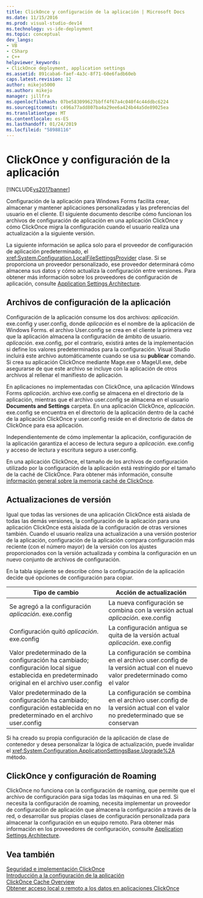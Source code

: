 ```yaml
---
title: ClickOnce y configuración de la aplicación | Microsoft Docs
ms.date: 11/15/2016
ms.prod: visual-studio-dev14
ms.technology: vs-ide-deployment
ms.topic: conceptual
dev_langs:
- VB
- CSharp
- C++
helpviewer_keywords:
- ClickOnce deployment, application settings
ms.assetid: 891caba6-faef-4a3c-8f71-60e6fadb60eb
caps.latest.revision: 12
author: mikejo5000
ms.author: mikejo
manager: jillfra
ms.openlocfilehash: 07be583099627bbff4f67a4c040f4c44ddbc6224
ms.sourcegitcommit: c496a77add807ba4a29ee6a424b44a5de89025ea
ms.translationtype: MT
ms.contentlocale: es-ES
ms.lasthandoff: 01/24/2019
ms.locfileid: "58988116"
---
```

# <a name="clickonce-and-application-settings"></a>ClickOnce y configuración de la aplicación
[!INCLUDE[vs2017banner](../includes/vs2017banner.md)]

Configuración de la aplicación para Windows Forms facilita crear, almacenar y mantener aplicaciones personalizadas y las preferencias del usuario en el cliente. El siguiente documento describe cómo funcionan los archivos de configuración de aplicación en una aplicación ClickOnce y cómo ClickOnce migra la configuración cuando el usuario realiza una actualización a la siguiente versión.  
  
 La siguiente información se aplica solo para el proveedor de configuración de aplicación predeterminado, el <xref:System.Configuration.LocalFileSettingsProvider> clase. Si se proporciona un proveedor personalizado, ese proveedor determinará cómo almacena sus datos y cómo actualiza la configuración entre versiones. Para obtener más información sobre los proveedores de configuración de aplicación, consulte [Application Settings Architecture](http://msdn.microsoft.com/library/c8eb2ad0-fac6-4ea2-9140-675a4a44d562).  
  
## <a name="application-settings-files"></a>Archivos de configuración de la aplicación  
 Configuración de la aplicación consume los dos archivos: *aplicación*. exe.config y user.config, donde *aplicación* es el nombre de la aplicación de Windows Forms. el archivo User.config se crea en el cliente la primera vez que la aplicación almacena la configuración de ámbito de usuario. *aplicación*. exe.config, por el contrario, existirá antes de la implementación si define los valores predeterminados para la configuración. Visual Studio incluirá este archivo automáticamente cuando se usa su **publicar** comando. Si crea su aplicación ClickOnce mediante Mage.exe o MageUI.exe, debe asegurarse de que este archivo se incluye con la aplicación de otros archivos al rellenar el manifiesto de aplicación.  
  
 En aplicaciones no implementadas con ClickOnce, una aplicación Windows Forms *aplicación*. archivo exe.config se almacena en el directorio de la aplicación, mientras que el archivo user.config se almacena en el usuario **Documents and Settings**  carpeta. En una aplicación ClickOnce, *aplicación*. exe.config se encuentra en el directorio de la aplicación dentro de la caché de la aplicación ClickOnce y user.config reside en el directorio de datos de ClickOnce para esa aplicación.  
  
 Independientemente de cómo implementar la aplicación, configuración de la aplicación garantiza el acceso de lectura seguro a *aplicación*. exe.config y acceso de lectura y escritura seguro a user.config.  
  
 En una aplicación ClickOnce, el tamaño de los archivos de configuración utilizado por la configuración de la aplicación está restringido por el tamaño de la caché de ClickOnce. Para obtener más información, consulte [información general sobre la memoria caché de ClickOnce](../deployment/clickonce-cache-overview.md).  
  
## <a name="version-upgrades"></a>Actualizaciones de versión  
 Igual que todas las versiones de una aplicación ClickOnce está aislada de todas las demás versiones, la configuración de la aplicación para una aplicación ClickOnce está aislada de la configuración de otras versiones también. Cuando el usuario realiza una actualización a una versión posterior de la aplicación, configuración de la aplicación compara configuración más reciente (con el número mayor) de la versión con los ajustes proporcionados con la versión actualizada y combina la configuración en un nuevo conjunto de archivos de configuración.  
  
 En la tabla siguiente se describe cómo la configuración de la aplicación decide qué opciones de configuración para copiar.  
  
|Tipo de cambio|Acción de actualización|  
|--------------------|--------------------|  
|Se agregó a la configuración *aplicación*. exe.config|La nueva configuración se combina con la versión actual *aplicación*. exe.config|  
|Configuración quitó *aplicación*. exe.config|La configuración antigua se quita de la versión actual *aplicación*. exe.config|  
|Valor predeterminado de la configuración ha cambiado; configuración local sigue establecida en predeterminado original en el archivo user.config|La configuración se combina en el archivo user.config de la versión actual con el nuevo valor predeterminado como el valor|  
|Valor predeterminado de la configuración ha cambiado; configuración establecida en no predeterminado en el archivo user.config|La configuración se combina en el archivo user.config de la versión actual con el valor no predeterminado que se conservan|  
  
 Si ha creado su propia configuración de la aplicación de clase de contenedor y desea personalizar la lógica de actualización, puede invalidar el <xref:System.Configuration.ApplicationSettingsBase.Upgrade%2A> método.  
  
## <a name="clickonce-and-roaming-settings"></a>ClickOnce y configuración de Roaming  
 ClickOnce no funciona con la configuración de roaming, que permite que el archivo de configuración para siga todas las máquinas en una red. Si necesita la configuración de roaming, necesita implementar un proveedor de configuración de aplicación que almacena la configuración a través de la red, o desarrollar sus propias clases de configuración personalizada para almacenar la configuración en un equipo remoto. Para obtener más información en los proveedores de configuración, consulte [Application Settings Architecture](http://msdn.microsoft.com/library/c8eb2ad0-fac6-4ea2-9140-675a4a44d562).  
  
## <a name="see-also"></a>Vea también  
 [Seguridad e implementación ClickOnce](../deployment/clickonce-security-and-deployment.md)   
 [Introducción a la configuración de la aplicación](http://msdn.microsoft.com/library/0dd8bca5-a6bf-4ac4-8eec-5725d08b38dc)   
 [ClickOnce Cache Overview](../deployment/clickonce-cache-overview.md)   
 [Obtener acceso local o remoto a los datos en aplicaciones ClickOnce](../deployment/accessing-local-and-remote-data-in-clickonce-applications.md)
